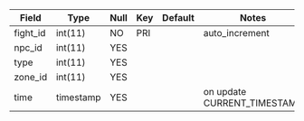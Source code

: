 **Field**|**Type**|**Null**|**Key**|**Default**|**Notes**
-----|-----|-----|-----|-----|-----
fight\_id|int(11)|NO|PRI| |auto\_increment
npc\_id|int(11)|YES| | | 
type|int(11)|YES| | | 
zone\_id|int(11)|YES| | | 
time|timestamp|YES| | |on update CURRENT\_TIMESTAMP